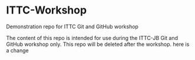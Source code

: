 # ITTC-Workshop
Demonstration repo for ITTC Git and GitHub workshop

The content of this repo is intended for use during the ITTC-JB Git and GitHub workshop only.
This repo will be deleted after the workshop.
here is a change
